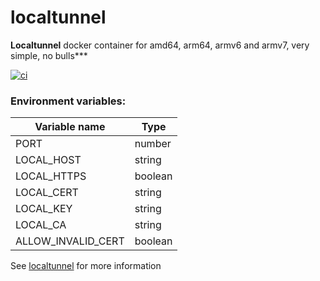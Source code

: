 # localtunnel

**Localtunnel** docker container for amd64, arm64, armv6 and armv7, very simple, no bulls***

[![ci](https://github.com/lex2193/localtunnel/actions/workflows/docker.yml/badge.svg)](https://github.com/lex2193/localtunnel/actions/workflows/docker.yml)

### Environment variables:

| Variable name | Type |
| --- | --- |
| PORT | number |
| LOCAL_HOST | string |
| LOCAL_HTTPS | boolean |
| LOCAL_CERT | string |
| LOCAL_KEY | string |
| LOCAL_CA | string |
| ALLOW_INVALID_CERT | boolean |

See [localtunnel](https://github.com/localtunnel/localtunnel) for more information
